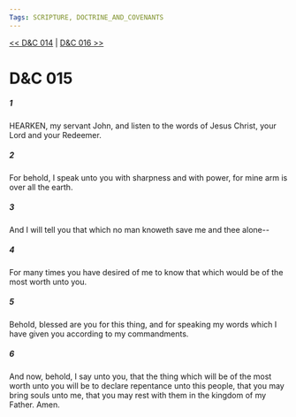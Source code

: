 ```yaml
---
Tags: SCRIPTURE, DOCTRINE_AND_COVENANTS
---
```


[<< D&C 014](DOCTRINE_AND_COVENANTS/D&C_014.md) | [D&C 016 >>](DOCTRINE_AND_COVENANTS/D&C_016.md)

# D&C 015

##### 1

HEARKEN, my servant John, and listen to the words of Jesus Christ, your Lord and your Redeemer.

##### 2

For behold, I speak unto you with sharpness and with power, for mine arm is over all the earth.

##### 3

And I will tell you that which no man knoweth save me and thee alone--

##### 4

For many times you have desired of me to know that which would be of the most worth unto you.

##### 5

Behold, blessed are you for this thing, and for speaking my words which I have given you according to my commandments.

##### 6

And now, behold, I say unto you, that the thing which will be of the most worth unto you will be to declare repentance unto this people, that you may bring souls unto me, that you may rest with them in the kingdom of my Father. Amen.
